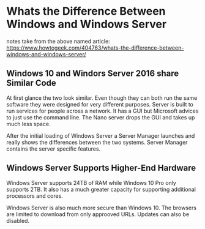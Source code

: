 # Whats the Difference Between Windows and Windows Server

notes take from the above named article: <https://www.howtogeek.com/404763/whats-the-difference-between-windows-and-windows-server/>

## Windows 10 and Windors Server 2016 share Similar Code

At first glance the two look similar. Even though they can both run the same software they were designed for very different purposes. Server is built to run services for people across a network.  It has a GUI but Microsoft advices to just use the command line. The Nano server drops the GUI and takes up much less space.

After the initial loading of Windows Server a Server Manager launches and really shows the differences between the two systems. Server Manager contains the server specific features.

## Windows Server Supports Higher-End Hardware

Windows Server supports 24TB of RAM while Windows 10 Pro only supports 2TB.  It also has a much greater capacity for supporting additional processors and cores.

Windows Server is also much more secure than Windows 10.  The browsers are limited to download from only approoved URLs.  Updates can also be disabled.